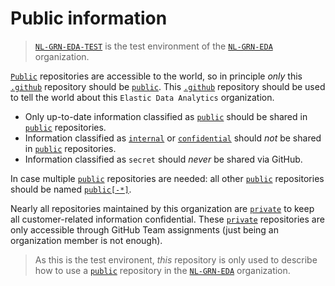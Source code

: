 # Public information

> [`NL-GRN-EDA-TEST`](https://github.com/NL-GRN-EDA-TEST) is the test environment of the [`NL-GRN-EDA`](https://github.com/NL-GRN-EDA) organization.

[`Public`](https://github.com/NL-GRN-EDA-TEST/.github) repositories are accessible to the world, so in principle *only* this [`.github`](https://github.com/NL-GRN-EDA-TEST/.github) repository should be [`public`](https://github.com/NL-GRN-EDA-TEST/.github).
This [`.github`](https://github.com/NL-GRN-EDA-TEST/.github) repository should be used to tell the world about this `Elastic Data Analytics` organization. 
- Only up-to-date information classified as [`public`](https://github.com/NL-GRN-EDA-TEST/.github) should be shared in [`public`](https://github.com/NL-GRN-EDA-TEST/.github) repositories. 
- Information classified as [`internal`](https://github.com/NL-GRN-EDA-TEST/internal) or [`confidential`](https://github.com/NL-GRN-EDA-TEST/common) should *not* be shared in [`public`](https://github.com/NL-GRN-EDA-TEST/.github) repositories.
- Information classified as `secret` should *never* be shared via GitHub.

In case multiple [`public`](https://github.com/NL-GRN-EDA-TEST/.github) repositories are needed: all other [`public`](https://github.com/NL-GRN-EDA-TEST/.github) repositories should be named [`public[-*]`](https://github.com/NL-GRN-EDA-TEST/.github).

Nearly all repositories maintained by this organization are [`private`](https://github.com/NL-GRN-EDA-TEST/common) to keep all customer-related information confidential.
These [`private`](https://github.com/NL-GRN-EDA-TEST/common) repositories are only accessible through GitHub Team assignments (just being an organization member is not enough).

> As this is the test environent, *this* repository is only used to describe how to use a [`public`](https://github.com/NL-GRN-EDA-TEST/.github) repository in the [`NL-GRN-EDA`](https://github.com/NL-GRN-EDA) organization. 
